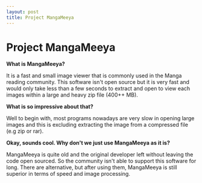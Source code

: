 ```yaml
---
layout: post
title: Project MangaMeeya
---
```


# Project MangaMeeya

**What is MangaMeeya?**

It is a fast and small image viewer that is commonly used in the Manga reading community.
This software isn't open source but it is very fast and would only take less than a few seconds to extract and open to view each images within a large and heavy zip file (400++ MB).

**What is so impressive about that?**

Well to begin with, most programs nowadays are very slow in opening large images and this is excluding extracting the image from a compressed file (e.g zip or rar).

**Okay, sounds cool. Why don't we just use MangaMeeya as it is?**

MangaMeeya is quite old and the original developer left without leaving the code open sourced. So the community isn't able to support this software for long. There are alternative, but after using them, MangaMeeya is still superior in terms of speed and image processing.
